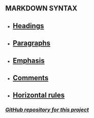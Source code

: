 ## MARKDOWN SYNTAX

* ## [Headings](/Rules/Headings.md/)

* ## [Paragraphs](/Rules/Paragraphs.md/)

* ## [Emphasis](/Rules/Emphasis.md/)

* ## [Comments](/Rules/Comments.md/)

* ## [Horizontal rules](/Rules/Horizontal_rules.md/)

### [_GitHub repository for this project_](https://github.com/Nickeld28/Learning_Markdown)
